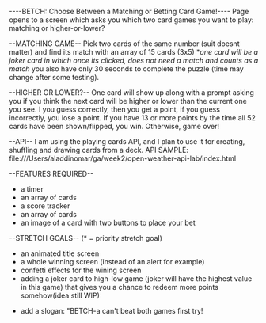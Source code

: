 ----BETCH: Choose Between a Matching or Betting Card Game!----
Page opens to a screen which asks you which two card games you want to play: matching or higher-or-lower?

--MATCHING GAME--
Pick two cards of the same number (suit doesnt matter) and find its match with an array of 15 cards (3x5) **one card will be a joker card in which once its clicked, does not need a match and counts as a match* you also have only 30 seconds to complete the puzzle (time may change after some testing).

--HIGHER OR LOWER?--
One card will show up along with a prompt asking you if you think the next card will be higher or lower than the current one you see. I you guess correctly, then you get a point, if you guess incorrectly, you lose a point. If you have 13 or more points by the time all 52 cards have been shown/flipped, you win. Otherwise, game over!

--API--
I am using the playing cards API, and I plan to use it for creating, shuffling and drawing cards from a deck.
API SAMPLE: file:///Users/aladdinomar/ga/week2/open-weather-api-lab/index.html

--FEATURES REQUIRED--
- a timer
- an array of cards
- a score tracker
- an array of cards
- an image of a card with two buttons to place your bet

--STRETCH GOALS-- (* = priority stretch goal)
- an animated title screen
- a whole winning screen (instead of an alert for example)
- confetti effects for the wining screen
- adding a joker card to high-low game (joker will have the highest value in this game) that gives you a chance to redeem more points somehow(idea still WIP)
* add a slogan: "BETCH-a can't beat both games first try!